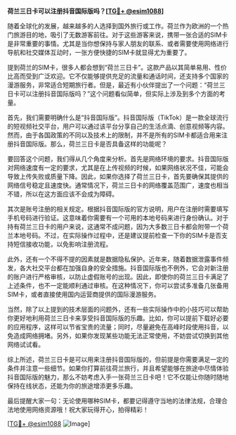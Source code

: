 **荷兰三日卡可以注册抖音国际版吗？[[TG💪+ @esim1088](https://t.me/s/esim1088)]**

随着全球化的发展，越来越多的人选择到国外旅行或工作。荷兰作为欧洲的一个热门旅游目的地，吸引了无数游客前往。对于这些游客来说，携带一张合适的SIM卡是非常重要的事情。尤其是当你想保持与家人朋友的联系、或者需要使用网络进行导航和社交媒体互动时，一张方便快捷的SIM卡就显得尤为重要了。

提到荷兰的SIM卡，很多人都会想到“荷兰三日卡”。这款产品以其简单易用、性价比高而受到广泛欢迎。它不仅能够提供充足的流量和通话时间，还支持多个国家的漫游服务，非常适合短期旅行者。但是，最近有小伙伴提出了一个问题：“荷兰三日卡可以注册抖音国际版吗？”这个问题看似简单，但实际上涉及到多个方面的考量。

首先，我们需要明确什么是“抖音国际版”。抖音国际版（TikTok）是一款全球流行的短视频社交平台，用户可以通过该平台分享自己的生活点滴、创意视频等内容。然而，由于各国政策的不同以及技术上的限制，并不是所有的SIM卡都适合用来注册抖音国际版。那么，荷兰三日卡是否具备这样的功能呢？

要回答这个问题，我们得从几个角度来分析。首先是网络环境的要求。抖音国际版对网络速度有一定的要求，尤其是在上传视频的时候，如果网络状况不佳，可能会导致上传失败或质量下降。因此，如果你选择了荷兰三日卡，首先要确保其提供的网络信号稳定且速度快。通常情况下，荷兰三日卡的网络覆盖范围广，速度也相当不错，所以在这方面应该不会成为障碍。

其次是账号注册的相关规定。根据抖音国际版的官方说明，用户在注册时需要填写手机号码进行验证。这意味着你需要有一个可用的本地号码来进行身份确认。对于持有荷兰三日卡的用户来说，这通常不成问题，因为大多数三日卡都会附带一个荷兰本地号码。不过，在实际操作过程中，还是建议提前检查一下你的SIM卡是否支持短信接收功能，以免影响注册流程。

此外，还有一个不得不提的因素就是数据隐私保护。近年来，随着数据泄露事件频发，各大社交平台都在加强自身的安全措施。抖音国际版也不例外，它会对新注册的账户进行严格审核，以防止虚假账号的出现。因此，即使你的荷兰三日卡满足了上述条件，也不一定能顺利通过审核。在这种情况下，你可以尝试多准备几张备用SIM卡，或者直接使用国内运营商提供的国际漫游服务。

当然，除了以上提到的技术层面的问题外，还有一些实际操作中的小技巧可以帮助你更好地利用荷兰三日卡来享受抖音国际版的乐趣。比如，你可以提前下载好必要的应用程序，这样可以节省宝贵的流量；同时，尽量避免在高峰时段使用抖音，以免造成网络拥堵。另外，如果你发现某些功能无法正常使用，不妨尝试切换到其他网络试试看。

综上所述，荷兰三日卡是可以用来注册抖音国际版的，但前提是你需要满足一定的条件并注意一些细节。如果你打算前往荷兰旅行，并且希望能够在旅途中尽情体验抖音国际版的魅力，那么不妨考虑入手一张荷兰三日卡吧！它不仅能让你随时随地保持在线状态，还能为你的旅途增添更多乐趣。

最后提醒大家一句：无论使用哪种SIM卡，都要记得遵守当地的法律法规，合理合法地使用网络资源哦！祝大家玩得开心，拍得精彩！

[[TG💪+ @esim1088](https://t.me/s/esim1088) ![Image](https://i.postimg.cc/4NQfJmqS/Snipaste-2025-05-13-00-14-12.png)]